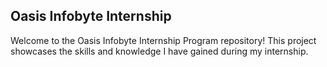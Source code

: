 ## Oasis Infobyte Internship

Welcome to the Oasis Infobyte Internship Program repository! This project showcases the skills and knowledge I have gained during my internship.